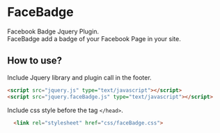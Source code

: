 FaceBadge
=========

Facebook Badge Jquery Plugin. <br />
FaceBadge add a badge of your Facebook Page in your site.

How to use?
----------
Include Jquery library and plugin call in the footer.
```html
<script src="jquery.js" type="text/javascript"></script>
<script src="jquery.faceBadge.js" type="text/javascript"></script>
```

Include css style before the tag ``` </head> ```.
```html
  <link rel="stylesheet" href="css/faceBadge.css">
```
